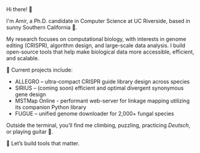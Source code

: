 Hi there! 👋

I'm Amir, a Ph.D. candidate in Computer Science at UC Riverside, based in sunny Southern California 🌴.

My research focuses on computational biology, with interests in genome editing (CRISPR), algorithm design, and large-scale data analysis. I build open-source tools that help make biological data more accessible, efficient, and scalable.

🧬 Current projects include:
- ALLEGRO – ultra-compact CRISPR guide library design across species
- SIRIUS – (coming soon) efficient and optimal divergent synonymous gene design
- MSTMap Online - performant web-server for linkage mapping utilizing its companion Python library
- FUGUE – unified genome downloader for 2,000+ fungal species

Outside the terminal, you’ll find me climbing, puzzling, practicing _Deutsch_, or playing guitar 🎸.

🔬 Let’s build tools that matter.
